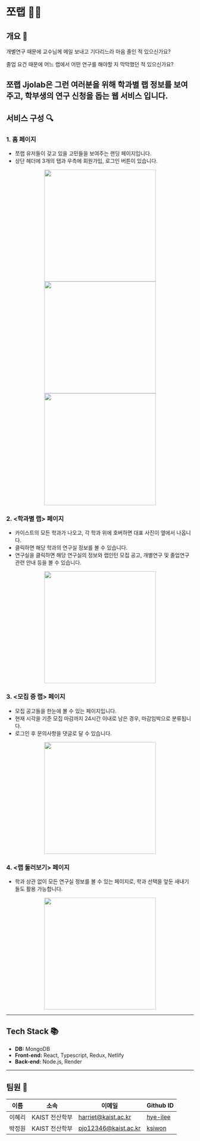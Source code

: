 # 쪼랩 👨‍🔬

## 개요 📝
개별연구 때문에 교수님께 메일 보내고 기다리느라 마음 졸인 적 있으신가요?

졸업 요건 때문에 어느 랩에서 어떤 연구를 해야할 지 막막했던 적 있으신가요?

**쪼랩 Jjolab**은 그런 여러분을 위해 학과별 랩 정보를 보여주고, 학부생의 연구 신청을 돕는 웹 서비스 입니다.
---

## 서비스 구성 🔍

### 1. **홈 페이지**
- 쪼랩 유저들이 갖고 있을 고민들을 보여주는 랜딩 페이지입니다.
- 상단 헤더에 3개의 탭과 우측에 회원가입, 로그인 버튼이 있습니다.

<p align="center">
  <img src="https://github.com/user-attachments/assets/2138d41d-7a40-4c95-aa1b-2494a0297beb" width="300">
  <img src="https://github.com/user-attachments/assets/f3163656-d1eb-4b9e-880b-a7c0fc28bed7" width="300">
  <img src="https://github.com/user-attachments/assets/7efb1815-7f52-426d-8202-a6a9f1643213" width="300">
</p>

### 2. **<학과별 랩> 페이지**
- 카이스트의 모든 학과가 나오고, 각 학과 위에 호버하면 대표 사진이 옆에서 나옵니다.
- 클릭하면 해당 학과의 연구실 정보를 볼 수 있습니다.
- 연구실을 클릭하면 해당 연구실의 정보와 랩인턴 모집 공고, 개별연구 및 졸업연구 관련 안내 등을 볼 수 있습니다.
<p align="center">
    <img src="https://github.com/user-attachments/assets/e1b08a22-26ff-458f-bd0e-45e74d84ceec" width="300">
</p>

### 3. **<모집 중 랩> 페이지**
- 모집 공고들을 한눈에 볼 수 있는 페이지입니다.
- 현재 시각을 기준 모집 마감까지 24시간 이내로 남은 경우, 마감임박으로 분류됩니다.
- 로그인 후 문의사항을 댓글로 달 수 있습니다.
<p align="center">
  <img src="https://github.com/user-attachments/assets/784f7f50-9487-48ad-9d68-afb1c39a84dc" width="300">
</p>

### 4. **<랩 둘러보기> 페이지**
- 학과 상관 없이 모든 연구실 정보를 볼 수 있는 페이지로, 학과 선택을 앞둔 새내기들도 활용 가능합니다.
<p align="center">
    <img src="https://github.com/user-attachments/assets/26100c91-b090-46fd-b86c-af1f2f895aa0" width="300">
</p>

---

## Tech Stack 📚
- **DB:** MongoDB
- **Front-end:** React, Typescript, Redux, Netlify
- **Back-end:** Node.js, Render
---

## 팀원 👥

| 이름   | 소속             | 이메일                  | Github ID                               | 
|------|----------------|----------------------|-----------------------------------------|
| 이혜리  | KAIST 전산학부  | harriet@kaist.ac.kr  | [hye-ilee](https://github.com/hye-ilee) | 
| 박정원  | KAIST 전산학부  | pjo12346@kaist.ac.kr | [ksiwon](https://github.com/ksiwon) | 

<br>
